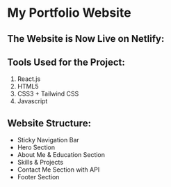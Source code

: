 # My Portfolio Website

## The Website is Now **Live** on Netlify:


## Tools Used for the Project:
1. React.js
2. HTML5
3. CSS3 + Tailwind CSS
4. Javascript

## Website Structure:
- Sticky Navigation Bar
- Hero Section
- About Me & Education Section
- Skills & Projects
- Contact Me Section with API
- Footer Section

